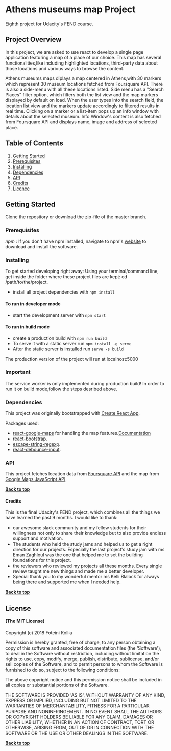 # Athens museums map Project

Eighth project for Udacity's FEND course.

## Project Overview

In this project, we are asked to use react to develop a single page application featuring a map of a place of our choice. This map has several functionalities,like including highlighted locations, third-party data about those locations and various ways to browse the content.

Athens museums maps diplays a map centered in Athens,with 30 markers which represent 30 museum locations fetched from Foursquare API. There is also a side-menu with all these locations listed. Side menu has a "Search Places" filter option, which filters both the list view and the map markers displayed by default on load. When the user types into the search field, the location list view and the markers update accordingly to filtered results in real time.
Clicking on a marker or a list-item pops up an info window with details about the selected museum. Info Window's content is also fetched from Foursquare API and displays name, image and address of selected place.

## Table of Contents

1.  [Getting Started](#getting_Started)
2.  [Prerequisites](#prerequisites)
3.  [Installing](#installing)
4.  [Dependencies](#dependencies)
5.  [API](#api)
6.  [Credits](#credits)
7.  [Licence](#licence)

## Getting Started

Clone the repository or download the zip-file of the master branch.

### Prerequisites

_npm_ :
If you don't have npm installed, navigate to npm's [website](https://www.npmjs.com/get-npm) to download and install the software.

### Installing

To get started developing right away:
Using your terminal/command line, get inside the folder where these project files are kept: cd /path/to/the/project.

- install all project dependencies with `npm install`

#### To run in developer mode

- start the development server with `npm start`

#### To run in build mode

- create a production build with `npm run build`
- To serve it with a static server run `npm install -g serve`
- After the static server is installed run `serve -s build`

The production version of the project will run at localhost:5000

### Important

The service worker is only implemented during production build!
In order to run it on build mode,follow the steps desribed above.

### Dependencies

This project was originally bootstrapped with [Create React App](https://github.com/facebookincubator/create-react-app).

Packages used:

- [react-google-maps](https://www.npmjs.com/package/create-react-app) for handling the map features.[Documentation](https://tomchentw.github.io/react-google-maps/)
- [react-bootstrap](https://react-bootstrap.github.io/getting-started/introduction).
- [escape-string-regexp](https://www.npmjs.com/package/escape-string-regexp).
- [react-debounce-input](https://www.npmjs.com/package/react-debounce-input).

### API

This project fetches location data from [Foursquare API](https://developer.foursquare.com/) and the map from [Google Maps JavaScript API](https://developers.google.com/maps/documentation/javascript/tutorial).

**[Back to top](#table-of-contents)**

#### Credits

This is the final Udacity's FEND project, which combines all the things we have learned the past 9 months. I would like to thank:

- our awesome slack community and my fellow students for their willingness not only to share their knowledge but to also provide endless support and motivation.
- The students who held the study jams and helped us to get a right direction for our projects. Especially the last project's study jam with ms Eman Zaghloul was the one that helped me to set the building foundations for this project.
- the reviewers who reviewed my projects all these months. Every single review taught me new things and made me a better developer.
- Special thank you to my wonderful mentor ms Kelli Blalock for always being there and supported me when I needed help.

**[Back to top](#table-of-contents)**

## License

#### (The MIT License)

Copyright (c) 2018 Foteini Kollia

Permission is hereby granted, free of charge, to any person obtaining
a copy of this software and associated documentation files (the
'Software'), to deal in the Software without restriction, including
without limitation the rights to use, copy, modify, merge, publish,
distribute, sublicense, and/or sell copies of the Software, and to
permit persons to whom the Software is furnished to do so, subject to
the following conditions:

The above copyright notice and this permission notice shall be
included in all copies or substantial portions of the Software.

THE SOFTWARE IS PROVIDED 'AS IS', WITHOUT WARRANTY OF ANY KIND,
EXPRESS OR IMPLIED, INCLUDING BUT NOT LIMITED TO THE WARRANTIES OF
MERCHANTABILITY, FITNESS FOR A PARTICULAR PURPOSE AND NONINFRINGEMENT.
IN NO EVENT SHALL THE AUTHORS OR COPYRIGHT HOLDERS BE LIABLE FOR ANY
CLAIM, DAMAGES OR OTHER LIABILITY, WHETHER IN AN ACTION OF CONTRACT,
TORT OR OTHERWISE, ARISING FROM, OUT OF OR IN CONNECTION WITH THE
SOFTWARE OR THE USE OR OTHER DEALINGS IN THE SOFTWARE.

**[Back to top](#table-of-contents)**
